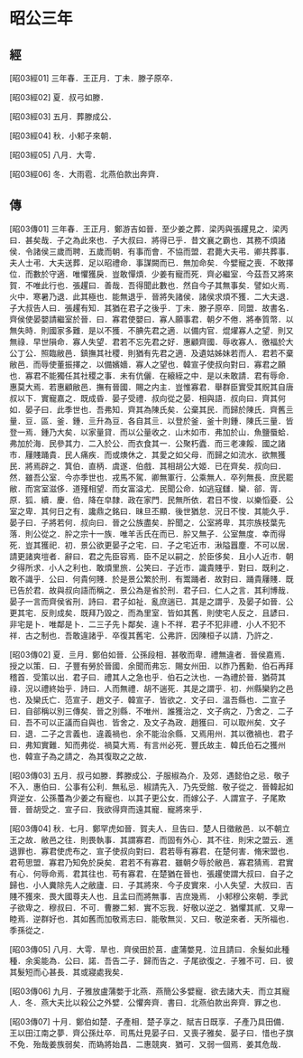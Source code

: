 # 昭公三年

## 經 <a name="10Zhao03Jing"></a>

<a name="10Zhao03Jing01">[昭03經01]</a> 三年春．王正月．丁未．滕子原卒．

<a name="10Zhao03Jing02">[昭03經02]</a> 夏．叔弓如滕．

<a name="10Zhao03Jing03">[昭03經03]</a> 五月．葬滕成公．

<a name="10Zhao03Jing04">[昭03經04]</a> 秋．小邾子來朝．

<a name="10Zhao03Jing05">[昭03經05]</a> 八月．大雩．

<a name="10Zhao03Jing06">[昭03經06]</a> 冬．大雨雹．北燕伯款出奔齊．

## 傳 <a name="10Zhao03Zhuan"></a>

<a name="10Zhao03Zhuan01">[昭03傳01]</a> 三年春．王正月．鄭游吉如晉．至少姜之葬．梁丙與張趯見之．梁丙曰．甚矣哉．子之為此來也．子大叔曰．將得已乎．昔文襄之霸也．其務不煩諸侯．令諸侯三歲而聘．五歲而朝．有事而會．不協而盟．君薨大夫弔．卿共葬事．夫人士弔．大夫送葬．足以昭禮命．事謀闕而已．無加命矣．今嬖寵之喪．不敢擇位．而數於守適．唯懼獲戾．豈敢憚煩．少姜有寵而死．齊必繼室．今茲吾又將來賀．不唯此行也．張趯曰．善哉．吾得聞此數也．然自今子其無事矣．譬如火焉．火中．寒暑乃退．此其極也．能無退乎．晉將失諸侯．諸侯求煩不獲．二大夫退．子大叔告人曰．張趯有知．其猶在君子之後乎．丁未．滕子原卒．同盟．故書名．齊侯使晏嬰請繼室於晉．曰．寡君使嬰曰．寡人願事君．朝夕不倦．將奉質幣．以無失時．則國家多難．是以不獲．不腆先君之適．以備内官．焜燿寡人之望．則又無祿．早世隕命．寡人失望．君若不忘先君之好．惠顧齊國．辱收寡人．徼福於大公丁公．照臨敝邑．鎮撫其社稷．則猶有先君之適．及遺姑姊妹若而人．君若不棄敝邑．而辱使董振擇之．以備嬪嬙．寡人之望也．韓宣子使叔向對曰．寡君之願也．寡君不能獨任其社稷之事．未有伉儷．在縗絰之中．是以未敢請．君有辱命．惠莫大焉．若惠顧敝邑．撫有晉國．賜之内主．豈惟寡君．舉群臣實受其貺其自唐叔以下．實寵嘉之．既成昏．晏子受禮．叔向從之晏．相與語．叔向曰．齊其何如．晏子曰．此季世也．吾弗知．齊其為陳氏矣．公棄其民．而歸於陳氏．齊舊亖量．豆．區．釜．鍾．亖升為豆．各自其亖．以登於釜．釜十則鍾．陳氏三量．皆登一焉．鍾乃大矣．以家量貸．而以公量收之．山木如市．弗加於山．魚鹽蜃蛤．弗加於海．民參其力．二入於公．而衣食其一．公聚朽蠹．而三老凍餒．國之諸市．屨賤踊貴．民人痛疾．而或燠休之．其愛之如父母．而歸之如流水．欲無獲民．將焉辟之．箕伯．直柄．虞遂．伯戲．其相胡公大姬．已在齊矣．叔向曰．然．雖吾公室．今亦季世也．戎馬不駕．卿無軍行．公乘無人．卒列無長．庶民罷敝．而宮室滋侈．道殣相望．而女富溢尤．民聞公命．如逃寇讎．欒．郤．胥．原．狐．續．慶．伯．降在皁隸．政在家門．民無所依．君日不悛．以樂慆憂．公室之卑．其何日之有．讒鼎之銘曰．昧旦丕顯．後世猶怠．況日不悛．其能久乎．晏子曰．子將若何．叔向曰．晉之公族盡矣．肸聞之．公室將卑．其宗族枝葉先落．則公從之．肸之宗十一族．唯羊舌氏在而已．肸又無子．公室無度．幸而得死．豈其獲祀．初．景公欲更晏子之宅．曰．子之宅近市．湫隘囂塵．不可以居．請更諸爽塏者．辭曰．君之先臣容焉．臣不足以嗣之．於臣侈矣．且小人近市．朝夕得所求．小人之利也．敢煩里旅．公笑曰．子近市．識貴賤乎．對曰．既利之．敢不識乎．公曰．何貴何賤．於是景公繁於刑．有鬻踊者．故對曰．踊貴屨賤．既已告於君．故與叔向語而稱之．景公為是省於刑．君子曰．仁人之言．其利博哉．晏子一言而齊侯省刑．詩曰．君子如祉．亂庶遄已．其是之謂乎．及晏子如晉．公更其宅．反則成矣．既拜乃毀之．而為里室．皆如其舊．則使宅人反之．且諺曰．非宅是卜．唯鄰是卜．二三子先卜鄰矣．違卜不祥．君子不犯非禮．小人不犯不祥．古之制也．吾敢違諸乎．卒復其舊宅．公弗許．因陳桓子以請．乃許之．

<a name="10Zhao03Zhuan02">[昭03傳02]</a> 夏．亖月．鄭伯如晉．公孫段相．甚敬而卑．禮無違者．晉侯嘉焉．授之以策．曰．子豐有勞於晉國．余聞而弗忘．賜女州田．以胙乃舊勳．伯石再拜稽首．受策以出．君子曰．禮其人之急也乎．伯石之汏也．一為禮於晉．猶荷其祿．況以禮終始乎．詩曰．人而無禮．胡不遄死．其是之謂乎．初．州縣欒豹之邑也．及欒氏亡．范宣子．趙文子．韓宣子．皆欲之．文子曰．溫吾縣也．二宣子曰．自郤稱以別三傳矣．晉之別縣．不唯州．誰獲治之．文子病之．乃舍之．二子曰．吾不可以正議而自與也．皆舍之．及文子為政．趙獲曰．可以取州矣．文子曰．退．二子之言義也．違義禍也．余不能治余縣．又焉用州．其以徼禍也．君子曰．弗知實難．知而弗從．禍莫大焉．有言州必死．豐氏故主．韓氏伯石之獲州也．韓宣子為之請之．為其復取之之故．

<a name="10Zhao03Zhuan03">[昭03傳03]</a> 五月．叔弓如滕．葬滕成公．子服椒為介．及郊．遇懿伯之忌．敬子不入．惠伯曰．公事有公利．無私忌．椒請先入．乃先受館．敬子從之．晉韓起如齊逆女．公孫蠆為少姜之有寵也．以其子更公女．而嫁公子．人謂宣子．子尾欺晉．晉胡受之．宣子曰．我欲得齊而遠其寵．寵將來乎．

<a name="10Zhao03Zhuan04">[昭03傳04]</a> 秋．七月．鄭罕虎如晉．賀夫人．旦告曰．楚人日徵敝邑．以不朝立王之故．敝邑之往．則畏執事．其謂寡君．而固有外心．其不往．則宋之盟云．進退罪也．寡君使虎布之．宣子使叔向對曰．君若辱有寡君．在楚何害．脩宋盟也．君苟思盟．寡君乃知免於戾矣．君若不有寡君．雖朝夕辱於敝邑．寡君猜焉．君實有心．何辱命焉．君其往也．苟有寡君．在楚猶在晉也．張趯使謂大叔曰．自子之歸也．小人糞除先人之敝廬．曰．子其將來．今子皮實來．小人失望．大叔曰．吉賤不獲來．畏大國尊夫人也．且孟曰而將無事．吉庶幾焉． 小邾穆公來朝．季武子欲卑之．穆叔曰．不可．曹滕二邾．實不忘我．好敬以逆之．猶懼其貳．又卑一睦焉．逆群好也．其如舊而加敬焉志曰．能敬無災．又曰．敬逆來者．天所福也．季孫從之．

<a name="10Zhao03Zhuan05">[昭03傳05]</a> 八月．大雩．旱也．齊侯田於莒．盧蒲嫳見．泣且請曰．余髮如此種種．余奚能為．公曰．諾．吾告二子．歸而告之．子尾欲復之．子雅不可．曰．彼其髮短而心甚長．其或寢處我矣．

<a name="10Zhao03Zhuan06">[昭03傳06]</a> 九月．子雅放盧蒲嫳于北燕．燕簡公多嬖寵．欲去諸大夫．而立其寵人．冬．燕大夫比以殺公之外嬖．公懼奔齊．書曰．北燕伯款出奔齊．罪之也．

<a name="10Zhao03Zhuan07">[昭03傳07]</a> 十月．鄭伯如楚．子產相．楚子享之．賦吉日既享．子產乃具田備．王以田江南之夢．齊公孫灶卒．司馬灶見晏子曰．又喪子雅矣．晏子曰．惜也子旗不免．殆哉姜族弱矣．而媯將始昌．二惠競爽．猶可．又弱一個焉．姜其危哉．

